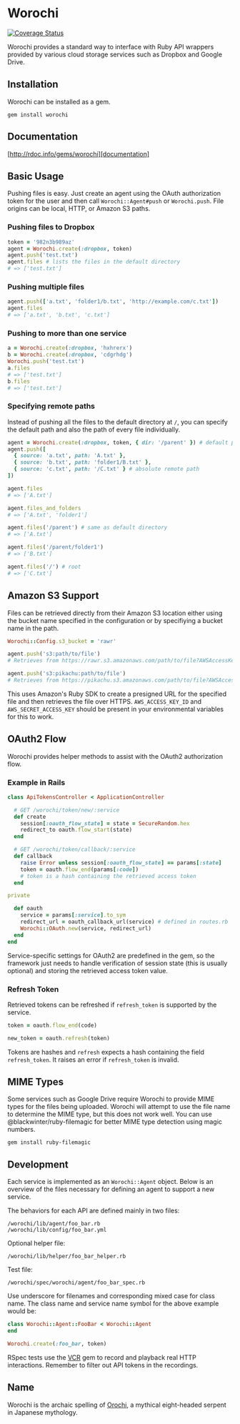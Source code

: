 # Worochi

[![Coverage Status](https://coveralls.io/repos/Pixelapse/worochi/badge.png?branch=master)](https://coveralls.io/r/Pixelapse/worochi?branch=master)

Worochi provides a standard way to interface with Ruby API wrappers provided
by various cloud storage services such as Dropbox and Google Drive.

## Installation

Worochi can be installed as a gem.

    gem install worochi

## Documentation

[http://rdoc.info/gems/worochi][documentation]

[documentation]: http://rdoc.info/gems/worochi

## Basic Usage

Pushing files is easy. Just create an agent using the OAuth authorization
token for the user and then call `Worochi::Agent#push` or `Worochi.push`. File
origins can be local, HTTP, or Amazon S3 paths.

### Pushing files to Dropbox

```ruby
token = '982n3b989az'
agent = Worochi.create(:dropbox, token)
agent.push('test.txt')
agent.files # lists the files in the default directory
# => ['test.txt']
```

### Pushing multiple files

```ruby
agent.push(['a.txt', 'folder1/b.txt', 'http://example.com/c.txt'])
agent.files
# => ['a.txt', 'b.txt', 'c.txt']
```

###  Pushing to more than one service

```ruby
a = Worochi.create(:dropbox, 'hxhrerx')
b = Worochi.create(:dropbox, 'cdgrhdg')
Worochi.push('test.txt')
a.files
# => ['test.txt']
b.files
# => ['test.txt']
```

### Specifying remote paths

Instead of pushing all the files to the default directory at `/`, you can
specify the default path and also the path of every file individually.

```ruby
agent = Worochi.create(:dropbox, token, { dir: '/parent' }) # default path
agent.push([
  { source: 'a.txt', path: 'A.txt' },
  { source: 'b.txt', path: 'folder1/B.txt' },
  { source: 'c.txt', path: '/C.txt' } # absolute remote path
])

agent.files
# => ['A.txt']

agent.files_and_folders
# => ['A.txt', 'folder1']

agent.files('/parent') # same as default directory
# => ['A.txt']

agent.files('/parent/folder1')
# => ['B.txt']

agent.files('/') # root
# => ['C.txt']
```
## Amazon S3 Support

Files can be retrieved directly from their Amazon S3 location either using the
bucket name specified in the configuration or by specifiying a bucket name in
the path.

```ruby
Worochi::Config.s3_bucket = 'rawr'

agent.push('s3:path/to/file')
# Retrieves from https://rawr.s3.amazonaws.com/path/to/file?AWSAccessKeyId=...

agent.push('s3:pikachu:path/to/file')
# Retrieves from https://pikachu.s3.amazonaws.com/path/to/file?AWSAccessKeyId=...
```

This uses Amazon's Ruby SDK to create a presigned URL for the specified file
and then retrieves the file over HTTPS. `AWS_ACCESS_KEY_ID` and
`AWS_SECRET_ACCESS_KEY` should be present in your environmental variables for
this to work.

## OAuth2 Flow

Worochi provides helper methods to assist with the OAuth2 authorization flow.

### Example in Rails

```ruby
class ApiTokensController < ApplicationController

  # GET /worochi/token/new/:service
  def create
    session[:oauth_flow_state] = state = SecureRandom.hex
    redirect_to oauth.flow_start(state)
  end

  # GET /worochi/token/callback/:service
  def callback
    raise Error unless session[:oauth_flow_state] == params[:state]
    token = oauth.flow_end(params[:code])
    # token is a hash containing the retrieved access token
  end

private

  def oauth
    service = params[:service].to_sym
    redirect_url = oauth_callback_url(service) # defined in routes.rb
    Worochi::OAuth.new(service, redirect_url)
  end
end
```

Service-specific settings for OAuth2 are predefined in the gem, so the
framework just needs to handle verification of session state (this is usually
optional) and storing the retrieved access token value.

### Refresh Token

Retrieved tokens can be refreshed if `refresh_token` is supported by the
service.

```ruby
token = oauth.flow_end(code)

new_token = oauth.refresh(token)
```

Tokens are hashes and `refresh` expects a hash containing the field
`refresh_token`. It raises an error if `refresh_token` is invalid.

## MIME Types

Some services such as Google Drive require Worochi to provide MIME types
for the files being uploaded. Worochi will attempt to use the file name
to determine the MIME type, but this does not work well. You can use
@blackwinter/ruby-filemagic for better MIME type detection using magic
numbers.

    gem install ruby-filemagic

## Development

Each service is implemented as an `Worochi::Agent` object. Below is an
overview of the files necessary for defining an agent to support a new
service.

The behaviors for each API are defined mainly in two files:

    /worochi/lib/agent/foo_bar.rb
    /worochi/lib/config/foo_bar.yml

Optional helper file:

    /worochi/lib/helper/foo_bar_helper.rb

Test file:

    /worochi/spec/worochi/agent/foo_bar_spec.rb

Use underscore for filenames and corresponding mixed case for class name. The
class name and service name symbol for the above example would be:

```ruby
class Worochi::Agent::FooBar < Worochi::Agent
end

Worochi.create(:foo_bar, token)
```

RSpec tests use the [VCR](https://github.com/vcr/vcr) gem to record and
playback real HTTP interactions. Remember to filter out API tokens in the
recordings.

## Name

Worochi is the archaic spelling of
[Orochi](http://en.wikipedia.org/wiki/Yamata_no_Orochi), a mythical
eight-headed serpent in Japanese mythology.

